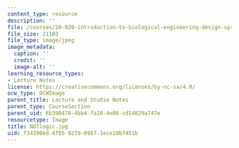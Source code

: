 ```yaml
---
content_type: resource
description: ''
file: /courses/20-020-introduction-to-biological-engineering-design-spring-2009/f34390ed4f05927989871ece10b7451b_NOTlogic.jpg
file_size: 21103
file_type: image/jpeg
image_metadata:
  caption: ''
  credit: ''
  image-alt: ''
learning_resource_types:
- Lecture Notes
license: https://creativecommons.org/licenses/by-nc-sa/4.0/
ocw_type: OCWImage
parent_title: Lecture and Studio Notes
parent_type: CourseSection
parent_uid: 6b390478-4bb4-fa18-4e86-cd14829a747e
resourcetype: Image
title: NOTlogic.jpg
uid: f34390ed-4f05-9279-8987-1ece10b7451b
---
```

